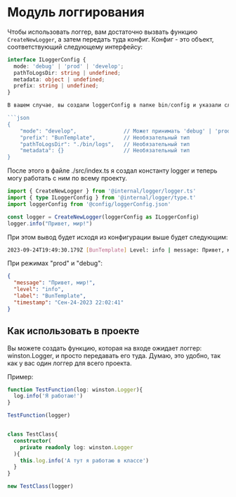 # Модуль логгирования

Чтобы использовать логгер, вам достаточно вызвать функцию `CreateNewLogger`, а затем передать туда конфиг. Конфиг - это объект, соответствующий следующему интерфейсу:

```typescript
interface ILoggerConfig {
  mode: 'debug' | 'prod' | 'develop';
  pathToLogsDir: string | undefined;
  metadata: object | undefined;
  prefix: string | undefined;
}

В вашем случае, вы создали loggerConfig в папке bin/config и указали следующие параметры:

```json
{
    "mode": "develop",               // Может принимать 'debug' | 'prod' | 'develop'
    "prefix": "BunTemplate",         // Необязательный тип
    "pathToLogsDir": "./bin/logs",   // Необязательный тип
    "metadata": {}                   // Необязательный тип
}

```

После этого в файле ./src/index.ts я создал константу logger и теперь могу работать с ним по всему проекту.

```typescript
import { CreateNewLogger } from '@internal/logger/logger.ts'
import { type ILoggerConfig } from '@internal/logger/type.t'
import loggerConfig from '@config/loggerConfig.json'

const logger = CreateNewLogger(loggerConfig as ILoggerConfig)
logger.info("Привет, мир!")
```

При этом вывод будет исходя из конфигурации выше будет следующим:

```bash
2023-09-24T19:49:30.179Z [BunTemplate] Level: info | message: Привет, мир!
```

При режимах "prod" и "debug":

```json
{
  "message": "Привет, мир!",
  "level": "info",
  "label": "BunTemplate",
  "timestamp": "Сен-24-2023 22:02:41"
}
```

## Как использовать в проекте

Вы можете создать функцию, которая на входе ожидает логгер: winston.Logger, и просто передавать его туда. Думаю, это удобно, так как у вас один логгер для всего проекта.

Пример:

```typescript
function TestFunction(log: winston.Logger){
  log.info('Я работаю!')
}

TestFunction(logger)


class TestClass{
  constructor(
    private readonly log: winston.Logger
  ){
    this.log.info('А тут я работаю в классе')
  }
}

new TestClass(logger)
```
